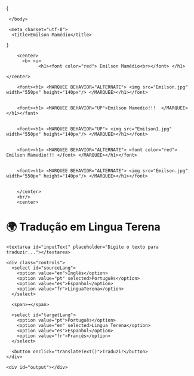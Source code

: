 <body>{

	 </body>
 <html lang="pt -br">

     
	 <meta charset="utf-8"> 
	  <title>Emilson Mamédio</title>
	  
	}
		
		<center>
		  <b> <u>	
				<h1><font color="red"> Emilson Mamédio<br></font> </h1>
				
	</center>
				
		<font><h1> <MARQUEE BEHAVIOR="ALTERNATE"> <img src="Emilson.jpg" width="550px" height="140px"/> </MARQUEE></h1></font>
				   
	     
		<font><h1> <MARQUEE BEHAVIOR="UP">Emilson Mamedio!!!  </MARQUEE></h1></font>
		
		
		<font><h1> <MARQUEE BEHAVIOR="UP"> <img src="Emilson1.jpg" width="550px" height="140px"/> </MARQUEE></h1></font>
		
		
		<font><h1> <MARQUEE BEHAVIOR="ALTERNATE"> <font color="red">  Emilson Mamedio!!! </font> </MARQUEE></h1></font>
		

		<font><h1> <MARQUEE BEHAVIOR="ALTERNATE"> <img src="Emilson.jpg" width="550px" height="140px"/> </MARQUEE></h1></font>
		
		
		</center>
		<br/>
		<center>
		
<html lang="pt">
<head>
  <meta charset="UTF-8">
  <title>Tradutor Web Simples</title>
  <link rel="stylesheet" href="style.css">
</head>
<body>
  <div class="container">
    <h1>🌍 Tradução em Lingua Terena</h1>

    <textarea id="inputText" placeholder="Digite o texto para traduzir..."></textarea>

    <div class="controls">
      <select id="sourceLang">
        <option value="en">Inglês</option>
        <option value="pt" selected>Português</option>
        <option value="es">Espanhol</option>
        <option value="fr">LinguaTerena</option>
      </select>

      <span>→</span>

      <select id="targetLang">
        <option value="pt">Português</option>
        <option value="en" selected>Lingua Terena</option>
        <option value="es">Espanhol</option>
        <option value="fr">Francês</option>
      </select>

      <button onclick="translateText()">Traduzir</button>
    </div>

    <div id="output"></div>
  </div>

  <script src="script.js"></script>
</body>
</html>








